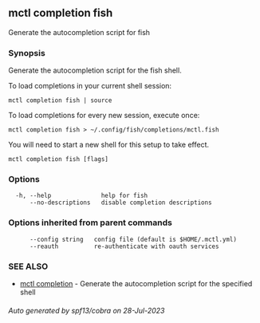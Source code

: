 ## mctl completion fish

Generate the autocompletion script for fish

### Synopsis

Generate the autocompletion script for the fish shell.

To load completions in your current shell session:

	mctl completion fish | source

To load completions for every new session, execute once:

	mctl completion fish > ~/.config/fish/completions/mctl.fish

You will need to start a new shell for this setup to take effect.


```
mctl completion fish [flags]
```

### Options

```
  -h, --help              help for fish
      --no-descriptions   disable completion descriptions
```

### Options inherited from parent commands

```
      --config string   config file (default is $HOME/.mctl.yml)
      --reauth          re-authenticate with oauth services
```

### SEE ALSO

* [mctl completion](mctl_completion.md)	 - Generate the autocompletion script for the specified shell

###### Auto generated by spf13/cobra on 28-Jul-2023
